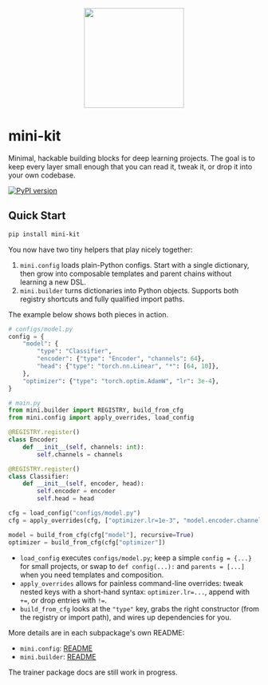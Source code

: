 <p align="center">
  <img src="https://github.com/user-attachments/assets/95493b42-6734-42b7-bf93-96987bcf60ad" height=200/>
</p>

# mini-kit

Minimal, hackable building blocks for deep learning projects. The goal is to keep every layer small enough that you can read it, tweak it, or drop it into your own codebase.

[![PyPI version](https://img.shields.io/pypi/v/mini-kit.svg)](https://pypi.python.org/pypi/mini-kit)

## Quick Start

```bash
pip install mini-kit
```

You now have two tiny helpers that play nicely together:

1. `mini.config` loads plain-Python configs. Start with a single dictionary, then grow into composable templates and parent chains without learning a new DSL.
2. `mini.builder` turns dictionaries into Python objects. Supports both registry shortcuts and fully qualified import paths.

The example below shows both pieces in action.

```python
# configs/model.py
config = {
    "model": {
        "type": "Classifier",
        "encoder": {"type": "Encoder", "channels": 64},
        "head": {"type": "torch.nn.Linear", "*": [64, 10]},
    },
    "optimizer": {"type": "torch.optim.AdamW", "lr": 3e-4},
}
```

```python
# main.py
from mini.builder import REGISTRY, build_from_cfg
from mini.config import apply_overrides, load_config

@REGISTRY.register()
class Encoder:
    def __init__(self, channels: int):
        self.channels = channels

@REGISTRY.register()
class Classifier:
    def __init__(self, encoder, head):
        self.encoder = encoder
        self.head = head

cfg = load_config("configs/model.py")
cfg = apply_overrides(cfg, ["optimizer.lr=1e-3", "model.encoder.channels=128"])

model = build_from_cfg(cfg["model"], recursive=True)
optimizer = build_from_cfg(cfg["optimizer"])
```

- `load_config` executes `configs/model.py`; keep a simple `config = {...}` for small projects, or swap to `def config(...):` and `parents = [...]` when you need templates and composition.
- `apply_overrides` allows for painless command-line overrides: tweak nested keys with a short-hand syntax: `optimizer.lr=...`, append with `+=`, or drop entries with `!=`.
- `build_from_cfg` looks at the `"type"` key, grabs the right constructor (from the registry or import path), and wires up dependencies for you.

More details are in each subpackage's own README:

- `mini.config`: [README](src/mini/config/README.md)
- `mini.builder`: [README](src/mini/builder/README.md)

The trainer package docs are still work in progress.
